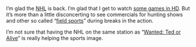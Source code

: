 I’m glad the [NHL](http://www.nhl.com/) is back. I’m glad that I get to
watch [some games in
HD](http://oln.dayport.com/nw/article/view/1377/?tf=NHLArticleWrapper.tpl).
But it’s more than a little disconcerting to see commercials for hunting
shows and other so called “[field
sports](http://oln.dayport.com/nw/article/view/961/?tf=nwArticle.tpl)”
during breaks in the action.

I’m not sure that having the NHL on the same station as “[Wanted: Ted or
Alive](http://oln.dayport.com/nw/article/view/1346/?UserDef=true&catID=78)”
is really helping the sports image.
